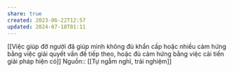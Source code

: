 ```yaml
---
share: true
created: 2023-06-22T12:57
updated: 2024-07-18T01:11
---
```

[[Việc giúp đỡ người đã giúp mình không đủ khẩn cấp hoặc nhiều cảm hứng bằng việc giải quyết vấn đề tiếp theo, hoặc đủ cảm hứng bằng việc cải tiến giải pháp hiện có]]
Nguồn:: [[Tự ngẫm nghĩ, trải nghiệm]]
